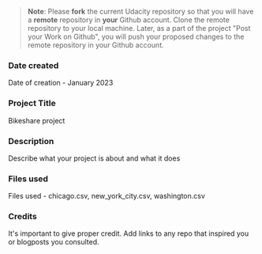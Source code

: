 >**Note**: Please **fork** the current Udacity repository so that you will have a **remote** repository in **your** Github account. Clone the remote repository to your local machine. Later, as a part of the project "Post your Work on Github", you will push your proposed changes to the remote repository in your Github account.

### Date created
Date of creation - January 2023

### Project Title
Bikeshare project

### Description
Describe what your project is about and what it does

### Files used
Files used - chicago.csv, new_york_city.csv, washington.csv

### Credits
It's important to give proper credit. Add links to any repo that inspired you or blogposts you consulted.

